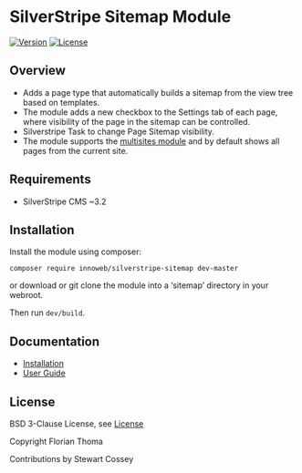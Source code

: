# SilverStripe Sitemap Module

[![Version](http://img.shields.io/packagist/v/innoweb/silverstripe-sitemap.svg?style=flat-square)](https://packagist.org/packages/innoweb/silverstripe-sitemap)
[![License](http://img.shields.io/packagist/l/innoweb/silverstripe-sitemap.svg?style=flat-square)](license.md)

## Overview

- Adds a page type that automatically builds a sitemap from the view tree based on templates.
- The module adds a new checkbox to the Settings tab of each page, where visibility of the page in the sitemap can be controlled.
- Silverstripe Task to change Page Sitemap visibility.
- The module supports the [multisites module](https://github.com/silverstripe-australia/silverstripe-multisites) and by default shows all pages from the current site.

## Requirements

* SilverStripe CMS ~3.2

## Installation

Install the module using composer:
```
composer require innoweb/silverstripe-sitemap dev-master
```
or download or git clone the module into a ‘sitemap’ directory in your webroot.

Then run `dev/build`.

## Documentation

- [Installation](docs/en/installation.md)
- [User Guide](docs/en/userguide/index.md)

## License

BSD 3-Clause License, see [License](license.md)

Copyright Florian Thoma

Contributions by Stewart Cossey